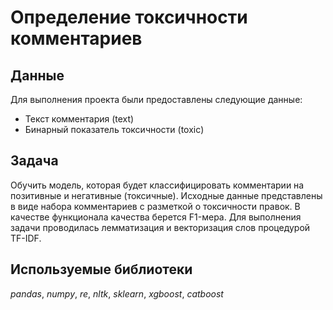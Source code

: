 # Определение токсичности комментариев

## Данные

Для выполнения проекта были предоставлены следующие данные:
- Текст комментария (text)
- Бинарный показатель токсичности (toxic)

## Задача

Обучить модель, которая будет классифицировать комментарии на позитивные и негативные (токсичные). Исходные данные представлены в виде набора комментариев с разметкой о токсичности правок. В качестве функционала качества берется F1-мера. Для выполнения задачи проводилась лемматизация и векторизация слов процедурой TF-IDF.

## Используемые библиотеки
*pandas*, *numpy*, *re*, *nltk*, *sklearn*, *xgboost*, *catboost*
